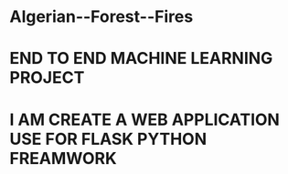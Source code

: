 # Algerian--Forest--Fires
# END TO END MACHINE LEARNING PROJECT
# I AM CREATE A WEB APPLICATION USE FOR FLASK PYTHON FREAMWORK
